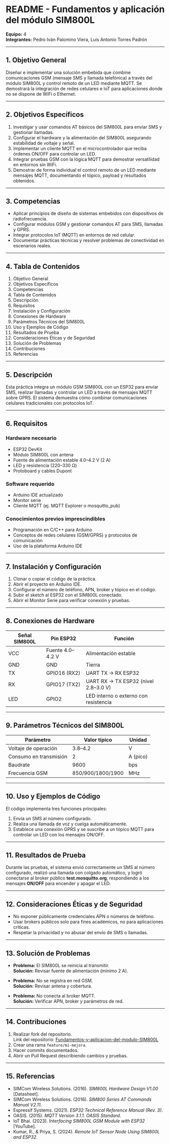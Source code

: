 # README - Fundamentos y aplicación del módulo SIM800L

**Equipo:** 4  
**Integrantes:** Pedro Iván Palomino Viera, Luis Antonio Torres Padrón  

---

## 1. Objetivo General
Diseñar e implementar una solución embebida que combine comunicaciones GSM (mensaje SMS y llamada telefónica) a través del módulo SIM800L y control remoto de un LED mediante MQTT. Se demostrará la integración de redes celulares e IoT para aplicaciones donde no se dispone de WiFi o Ethernet.

---

## 2. Objetivos Específicos
1. Investigar y usar comandos AT básicos del SIM800L para enviar SMS y gestionar llamadas.  
2. Configurar el hardware y la alimentación del SIM800L asegurando estabilidad de voltaje y señal.  
3. Implementar un cliente MQTT en el microcontrolador que reciba órdenes ON/OFF para controlar un LED.  
4. Integrar pruebas GSM con la lógica MQTT para demostrar versatilidad en entornos sin WiFi.  
5. Demostrar de forma individual el control remoto de un LED mediante mensajes MQTT, documentando el tópico, payload y resultados obtenidos.  

---

## 3. Competencias
- Aplicar principios de diseño de sistemas embebidos con dispositivos de radiofrecuencia.  
- Configurar módulos GSM y gestionar comandos AT para SMS, llamadas y GPRS.  
- Integrar protocolos IoT (MQTT) en entornos de red celular.  
- Documentar prácticas técnicas y resolver problemas de conectividad en escenarios reales.  

---

## 4. Tabla de Contenidos
1. Objetivo General  
2. Objetivos Específicos  
3. Competencias  
4. Tabla de Contenidos  
5. Descripción  
6. Requisitos  
7. Instalación y Configuración  
8. Conexiones de Hardware  
9. Parámetros Técnicos del SIM800L  
10. Uso y Ejemplos de Código  
11. Resultados de Prueba  
12. Consideraciones Éticas y de Seguridad  
13. Solución de Problemas  
14. Contribuciones  
15. Referencias  

---

## 5. Descripción
Esta práctica integra un módulo GSM SIM800L con un ESP32 para enviar SMS, realizar llamadas y controlar un LED a través de mensajes MQTT sobre GPRS. El sistema demuestra cómo combinar comunicaciones celulares tradicionales con protocolos IoT.  

---

## 6. Requisitos

### Hardware necesario
- ESP32 DevKit  
- Módulo SIM800L con antena  
- Fuente de alimentación estable 4.0–4.2 V (2 A)  
- LED y resistencia (220–330 Ω)  
- Protoboard y cables Dupont  

### Software requerido
- Arduino IDE actualizado  
- Monitor serie  
- Cliente MQTT (ej. MQTT Explorer o mosquitto_pub)  

### Conocimientos previos imprescindibles
- Programación en C/C++ para Arduino  
- Conceptos de redes celulares (GSM/GPRS) y protocolos de comunicación  
- Uso de la plataforma Arduino IDE  

---

## 7. Instalación y Configuración
1. Clonar o copiar el código de la práctica.  
2. Abrir el proyecto en Arduino IDE.  
3. Configurar el número de teléfono, APN, broker y tópico en el código.  
4. Subir el sketch al ESP32 con el SIM800L conectado.  
5. Abrir el Monitor Serie para verificar conexión y pruebas.  

---

## 8. Conexiones de Hardware

| Señal SIM800L | Pin ESP32       | Función                                    |
|---------------|-----------------|--------------------------------------------|
| VCC           | Fuente 4.0–4.2 V| Alimentación estable                       |
| GND           | GND             | Tierra                                     |
| TX            | GPIO16 (RX2)    | UART TX → RX ESP32                         |
| RX            | GPIO17 (TX2)    | UART RX → TX ESP32 (nivel 2.8–3.0 V)       |
| LED           | GPIO2           | LED interno o externo con resistencia      |

---

## 9. Parámetros Técnicos del SIM800L

| Parámetro              | Valor típico     | Unidad  |
|------------------------|-----------------|---------|
| Voltaje de operación   | 3.8–4.2         | V       |
| Consumo en transmisión | 2               | A (pico)|
| Baudrate               | 9600            | bps     |
| Frecuencia GSM         | 850/900/1800/1900 | MHz   |

---

## 10. Uso y Ejemplos de Código
El código implementa tres funciones principales:
1. Envía un SMS al número configurado.  
2. Realiza una llamada de voz y cuelga automáticamente.  
3. Establece una conexión GPRS y se suscribe a un tópico MQTT para controlar un LED con los mensajes ON/OFF.  

---

## 11. Resultados de Prueba
Durante las pruebas, el sistema envió correctamente un SMS al número configurado, realizó una llamada con colgado automático, y logró conectarse al broker público **test.mosquitto.org**, respondiendo a los mensajes **ON/OFF** para encender y apagar el LED.  

---

## 12. Consideraciones Éticas y de Seguridad
- No exponer públicamente credenciales APN o números de teléfono.  
- Usar brokers públicos solo para fines académicos, no para aplicaciones críticas.  
- Respetar la privacidad y no abusar del envío de SMS o llamadas.  

---

## 13. Solución de Problemas
- **Problema:** El SIM800L se reinicia al transmitir.  
  **Solución:** Revisar fuente de alimentación (mínimo 2 A).  

- **Problema:** No se registra en red GSM.  
  **Solución:** Revisar antena y cobertura.  

- **Problema:** No conecta al broker MQTT.  
  **Solución:** Verificar APN, broker y parámetros de red.  

---

## 14. Contribuciones
1. Realizar fork del repositorio.  
   Link del repositorio: [Fundamentos-y-aplicacion-del-modulo-SIM800L](https://github.com/Spartan00734/Fundamentos-y-aplicacion-del-modulo-SIM800L.git)  
2. Crear una rama `feature/mi-mejora`.  
3. Hacer commits documentados.  
4. Abrir un Pull Request describiendo cambios y pruebas.  

---

## 15. Referencias
- SIMCom Wireless Solutions. (2016). *SIM800L Hardware Design V1.00* [Datasheet].  
- SIMCom Wireless Solutions. (2016). *SIM800 Series AT Commands Manual V2.11*.  
- Espressif Systems. (2021). *ESP32 Technical Reference Manual (Rev. 3)*.  
- OASIS. (2015). *MQTT Version 3.1.1. OASIS Standard*.  
- IoT Bhai. (2023). *Interfacing SIM800L GSM Module with ESP32* [YouTube].  
- Kumar, R., & Priya, S. (2024). *Remote IoT Sensor Node Using SIM800L and ESP32*.  
